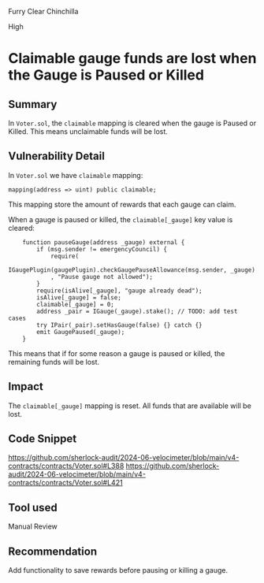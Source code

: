 Furry Clear Chinchilla

High

# Claimable gauge funds are lost when the Gauge is Paused or Killed

## Summary

In `Voter.sol`, the `claimable` mapping is cleared when the gauge is Paused or Killed. This means unclaimable funds will be lost.

## Vulnerability Detail

In `Voter.sol` we have `claimable` mapping:

```solidity
mapping(address => uint) public claimable;
```

This mapping store the amount of rewards that each gauge can claim.

When a gauge is paused or killed, the `claimable[_gauge]` key value is cleared:

```solidity
    function pauseGauge(address _gauge) external {
        if (msg.sender != emergencyCouncil) {
            require(
            IGaugePlugin(gaugePlugin).checkGaugePauseAllowance(msg.sender, _gauge)
            , "Pause gauge not allowed");
        }
        require(isAlive[_gauge], "gauge already dead");
        isAlive[_gauge] = false;
        claimable[_gauge] = 0;
        address _pair = IGauge(_gauge).stake(); // TODO: add test cases
        try IPair(_pair).setHasGauge(false) {} catch {}
        emit GaugePaused(_gauge);
    }
```

This means that if for some reason a gauge is paused or killed, the remaining funds will be lost. 
## Impact

The `claimable[_gauge]` mapping is reset. All funds that are available will be lost.

## Code Snippet

https://github.com/sherlock-audit/2024-06-velocimeter/blob/main/v4-contracts/contracts/Voter.sol#L388
https://github.com/sherlock-audit/2024-06-velocimeter/blob/main/v4-contracts/contracts/Voter.sol#L421

## Tool used

Manual Review

## Recommendation

Add functionality to save rewards before pausing or killing a gauge.